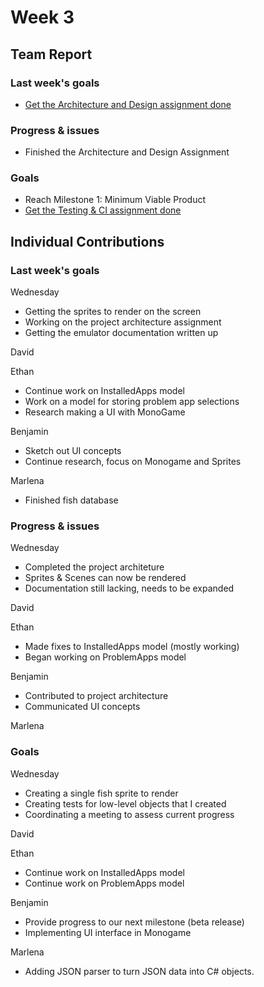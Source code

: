 # Week 3 #
## Team Report ##
### Last week's goals ###
- [Get the Architecture and Design assignment done](https://homes.cs.washington.edu/~rjust/courses/2021Spring/CSE403/project/project04.html)

### Progress & issues ###
- Finished the Architecture and Design Assignment

### Goals ###
- Reach Milestone 1: Minimum Viable Product
- [Get the Testing & CI assignment done](https://homes.cs.washington.edu/~rjust/courses/2021Spring/CSE403/project/project05.html)

## Individual Contributions
### Last week's goals ###
Wednesday
- Getting the sprites to render on the screen
- Working on the project architecture assignment
- Getting the emulator documentation written up

David

Ethan
- Continue work on InstalledApps model
- Work on a model for storing problem app selections
- Research making a UI with MonoGame

Benjamin
- Sketch out UI concepts
- Continue research, focus on Monogame and Sprites

Marlena

- Finished fish database

### Progress & issues ###
Wednesday
- Completed the project architeture
- Sprites & Scenes can now be rendered
- Documentation still lacking, needs to be expanded

David

Ethan
- Made fixes to InstalledApps model (mostly working)
- Began working on ProblemApps model

Benjamin
- Contributed to project architecture
- Communicated UI concepts

Marlena

### Goals ###
Wednesday
- Creating a single fish sprite to render
- Creating tests for low-level objects that I created
- Coordinating a meeting to assess current progress

David

Ethan
- Continue work on InstalledApps model
- Continue work on ProblemApps model

Benjamin
- Provide progress to our next milestone (beta release)
- Implementing UI interface in Monogame

Marlena

- Adding JSON parser to turn JSON data into C# objects.

